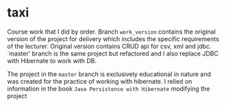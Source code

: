 # taxi

Course work that I did by order.
Branch `work_version` contains the original version of the project for delivery which includes the specific requirements
of the lecturer. Original version contains CRUD api for csv, xml and jdbc. 
`master' branch is the same project but refactored and I also replace JDBC with Hibernate to work with DB.

The project in the `master` branch is exclusively educational in nature and was created for the practice of working with hibernate.
I relied on information in the book `Java Persistence with Hibernate` modifying the project
